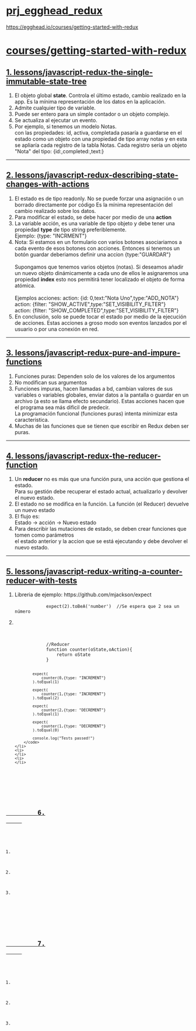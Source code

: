 # <a href="https://github.com/eacevedof/prj_egghead_redux">prj_egghead_redux</a>

https://egghead.io/courses/getting-started-with-redux

<h1>
    <a href="https://egghead.io/courses/getting-started-with-redux">
        courses/getting-started-with-redux
    </a>
</h1>

<h2>
    <a href="https://egghead.io/lessons/javascript-redux-the-single-immutable-state-tree">
        1. lessons/javascript-redux-the-single-immutable-state-tree
    </a>
</h2>
<ol>
    <li>
        El objeto global <b>state</b>. Controla el último estado, cambio realizado en la app.
        Es la mínima representación de los datos en la aplicación.
    </li>
    <li>
        Admite cualquier tipo de variable.
    </li>
    <li>
        Puede ser entero para un simple contador o un objeto complejo.
    </li>
    <li>
        Se actualiza al ejecutar un evento. 
    </li>
    <li>
        Por ejemplo, si tenemos un modelo Notas. <br/>
        con las propiedades: id, activa, completada pasaría a guardarse en el estado 
        como un objeto con una propiedad de tipo array notas y en esta se apliaría cada registro
        de la tabla Notas. 
        Cada registro sería un objeto "Nota" del tipo: {id:,completed:,text:}
    </li>
</ol>

<hr/>
<h2>
    <a href="https://egghead.io/lessons/javascript-redux-describing-state-changes-with-actions">
        2. lessons/javascript-redux-describing-state-changes-with-actions
    </a>
</h2>
<ol>
    <li>
        El estado es de tipo readonly. No se puede forzar una asignación o un borrado directamente por código
        Es la mínima representación del cambio realizado sobre los datos.
    </li>
    <li>Para modificar el estado, se debe hacer por medio de una <b>action</b></li>
    <li>
        La variable acción, es una variable de tipo objeto y debe tener una propiedad
        <b>type</b> de tipo string preferiblemente. <br/>
        Ejemplo: {type: "INCRMENT"}
    </li>
    <li>
        Nota: Si estamos en un formulario con varios botones asociariamos a cada evento de esos botones
        con acciones.  Entonces si tenemos un botón guardar deberiamos definir una accion {type:"GUARDAR"}
        <br/><br/>
        Supongamos que tenemos varios objetos (notas). Si deseamos añadir un nuevo objeto dinámicamente a cada 
        uno de ellos le asignaremos una propiedad <b>index</b> esto nos permitirá tener localizado el objeto
        de forma atómica.
        <br/><br/>
        Ejemplos acciones: 
            action: {id: 0,text:"Nota Uno",type:"ADD_NOTA"}<br/>
            action: {filter: "SHOW_ACTIVE",type:"SET_VISIBILITY_FILTER"}<br/>
            action: {filter: "SHOW_COMPLETED",type:"SET_VISIBILITY_FILTER"}<br/>
    </li>
    <li>
        En conclusión, solo se puede tocar el estado por medio de la ejecución de acciones.
        Estas acciones a groso modo son eventos lanzados por el usuario o por una conexión en red.
    </li>
</ol>

<hr/>
<h2>
    <a href="https://egghead.io/lessons/javascript-redux-pure-and-impure-functions">
        3. lessons/javascript-redux-pure-and-impure-functions
    </a>
</h2>
<ol>
    <li>Funciones puras: Dependen solo de los valores de los argumentos</li>
    <li>No modifican sus argumentos</li>
    <li>
        Funciones impuras, hacen llamadas a bd, cambian valores de sus variables o variables globales,
        enviar datos a la pantalla o guardar en un archivo (a esto se llama efecto secundario).
        Estas acciones hacen que el programa sea más dificil de predecir.<br/>
        La programación funcional (funciones puras) intenta minimizar esta caracteristica.
    </li>
    <li>
        Muchas de las funciones que se tienen que escribir en Redux deben ser puras.
    </li>
</ol>

<hr/>
<h2>
    <a href="https://egghead.io/lessons/javascript-redux-the-reducer-function">
        4. lessons/javascript-redux-the-reducer-function
    </a>
</h2>
<ol>
    <li>
        Un <b>reducer</b> no es más que una función pura, una acción que gestiona el estado.<br/>
        Para su gestión debe recuperar el estado actual, actualizarlo y devolver el nuevo estado.<br/>
    </li>
    <li>
        El estado no se modifica en la función. La función (el Reducer) devuelve un nuevo estado
    </li>  
    <li>
        El flujo es:<br/>
        Estado -> acción -> Nuevo estado
    </li>
    <li>
        Para describir las mutaciones de estado, se deben crear funciones que tomen como parámetros<br/>
        el estado anterior y la accion que se está ejecutando y debe devolver el nuevo estado.
    </li>
</ol>

<hr/>
<h2>
    <a href="https://egghead.io/lessons/javascript-redux-writing-a-counter-reducer-with-tests">
        5. lessons/javascript-redux-writing-a-counter-reducer-with-tests
    </a>
</h2>
<ol>
    <li>
        Libreria de ejemplo: https://github.com/mjackson/expect <br/>
        <code>
            expect(2).toBeA('number')  //Se espera que 2 sea un número
        </code>
    </li>
    <li>
        <code>
            <script src="https://unpkg.com/expect/umd/expect.min.js"></script>
        </code>
        <br/>
        <code>
            //Reducer
            function counter(oState,oAction){
                return oState
            }
            
            expect(
                counter(0,{type: "INCREMENT"}
            ).toEqual(1)

            expect(
                counter(1,{type: "INCREMENT"}
            ).toEqual(2)

            expect(
                counter(2,{type: "DECREMENT"}
            ).toEqual(1)

            expect(
                counter(1,{type: "DECREMENT"}
            ).toEqual(0)

            console.log("Tests passed!")
        </code>
    </li>
    <li>
    </li>
    <li>
    </li>  
</ol>
<h2>
    <a href=" ">
        6.
    </a>
</h2>
<ol>
    <li>
    </li>
    <li>
    </li>
    <li>
    </li>  
</ol>
<h2>
    <a href=" ">
        7.
    </a>
</h2>
<ol>
    <li>
    </li>
    <li>
    </li>
    <li>
    </li>  
</ol>